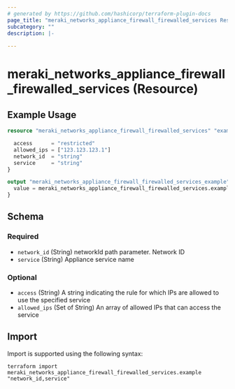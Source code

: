 ```yaml
---
# generated by https://github.com/hashicorp/terraform-plugin-docs
page_title: "meraki_networks_appliance_firewall_firewalled_services Resource - terraform-provider-meraki"
subcategory: ""
description: |-
  
---
```


# meraki_networks_appliance_firewall_firewalled_services (Resource)



## Example Usage

```terraform
resource "meraki_networks_appliance_firewall_firewalled_services" "example" {

  access      = "restricted"
  allowed_ips = ["123.123.123.1"]
  network_id  = "string"
  service     = "string"
}

output "meraki_networks_appliance_firewall_firewalled_services_example" {
  value = meraki_networks_appliance_firewall_firewalled_services.example
}
```

<!-- schema generated by tfplugindocs -->
## Schema

### Required

- `network_id` (String) networkId path parameter. Network ID
- `service` (String) Appliance service name

### Optional

- `access` (String) A string indicating the rule for which IPs are allowed to use the specified service
- `allowed_ips` (Set of String) An array of allowed IPs that can access the service

## Import

Import is supported using the following syntax:

```shell
terraform import meraki_networks_appliance_firewall_firewalled_services.example "network_id,service"
```
